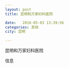 ```yaml
--- 
layout: post 
title: 昆明和万家妇科医院

date:   2016-05-03 13:39:56 
categories: 其他  
city: 昆明
  
--- 
```

   
昆明和万家妇科医院

信息

